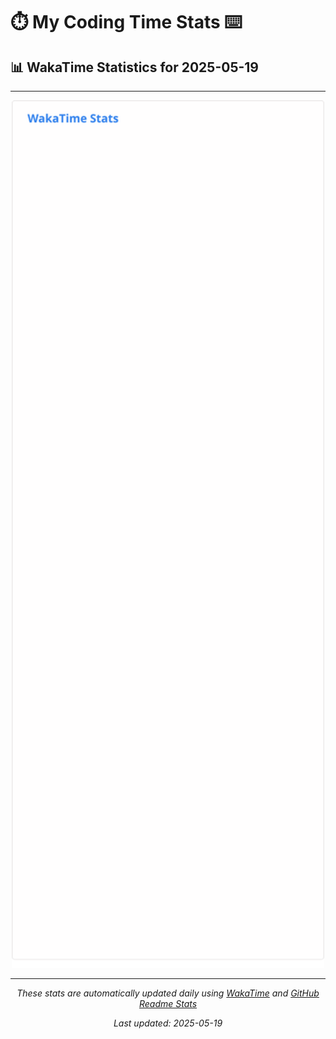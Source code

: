 # ⏱️ My Coding Time Stats ⌨️

## 📊 WakaTime Statistics for 2025-05-19

---

<div align="center">

<img src="./images/wakatime-stats-2025-05-19.svg" alt="WakaTime Stats" width="500">

</div>

---

<div align="center">

*These stats are automatically updated daily using [WakaTime](https://wakatime.com) and [GitHub Readme Stats](https://github.com/anuraghazra/github-readme-stats)*

*Last updated: 2025-05-19*
</div>
